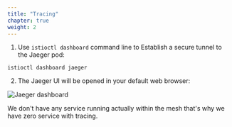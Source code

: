 ```yaml
---
title: "Tracing"
chapter: true
weight: 2
---
```


1. Use `istioctl dashboard` command line to Establish a secure tunnel to the Jaeger pod:

<!-- ```
kubectl -n istio-system port-forward $(kubectl -n istio-system get pod -l \
    app=jaeger -o jsonpath='{.items[0].metadata.name}') 16686:16686
``` -->

```
istioctl dashboard jaeger
```

2. The Jaeger UI will be opened in your default web browser:

![Jaeger dashboard](/images/jaeger-dashboard.png?width=50pc)

We don't have any service running actually within the mesh that's why we have zero service with tracing.
